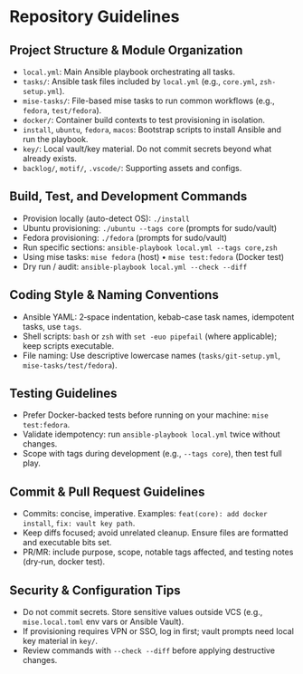 # Repository Guidelines

## Project Structure & Module Organization
- `local.yml`: Main Ansible playbook orchestrating all tasks.
- `tasks/`: Ansible task files included by `local.yml` (e.g., `core.yml`, `zsh-setup.yml`).
- `mise-tasks/`: File-based mise tasks to run common workflows (e.g., `fedora`, `test/fedora`).
- `docker/`: Container build contexts to test provisioning in isolation.
- `install`, `ubuntu`, `fedora`, `macos`: Bootstrap scripts to install Ansible and run the playbook.
- `key/`: Local vault/key material. Do not commit secrets beyond what already exists.
- `backlog/`, `motif/`, `.vscode/`: Supporting assets and configs.

## Build, Test, and Development Commands
- Provision locally (auto-detect OS): `./install`
- Ubuntu provisioning: `./ubuntu --tags core` (prompts for sudo/vault)
- Fedora provisioning: `./fedora` (prompts for sudo/vault)
- Run specific sections: `ansible-playbook local.yml --tags core,zsh`
- Using mise tasks: `mise fedora` (host) • `mise test:fedora` (Docker test)
- Dry run / audit: `ansible-playbook local.yml --check --diff`

## Coding Style & Naming Conventions
- Ansible YAML: 2‑space indentation, kebab-case task names, idempotent tasks, use `tags`.
- Shell scripts: `bash` or `zsh` with `set -euo pipefail` (where applicable); keep scripts executable.
- File naming: Use descriptive lowercase names (`tasks/git-setup.yml`, `mise-tasks/test/fedora`).

## Testing Guidelines
- Prefer Docker-backed tests before running on your machine: `mise test:fedora`.
- Validate idempotency: run `ansible-playbook local.yml` twice without changes.
- Scope with tags during development (e.g., `--tags core`), then test full play.

## Commit & Pull Request Guidelines
- Commits: concise, imperative. Examples: `feat(core): add docker install`, `fix: vault key path`.
- Keep diffs focused; avoid unrelated cleanup. Ensure files are formatted and executable bits set.
- PR/MR: include purpose, scope, notable tags affected, and testing notes (dry‑run, docker test).

## Security & Configuration Tips
- Do not commit secrets. Store sensitive values outside VCS (e.g., `mise.local.toml` env vars or Ansible Vault).
- If provisioning requires VPN or SSO, log in first; vault prompts need local key material in `key/`.
- Review commands with `--check --diff` before applying destructive changes.

